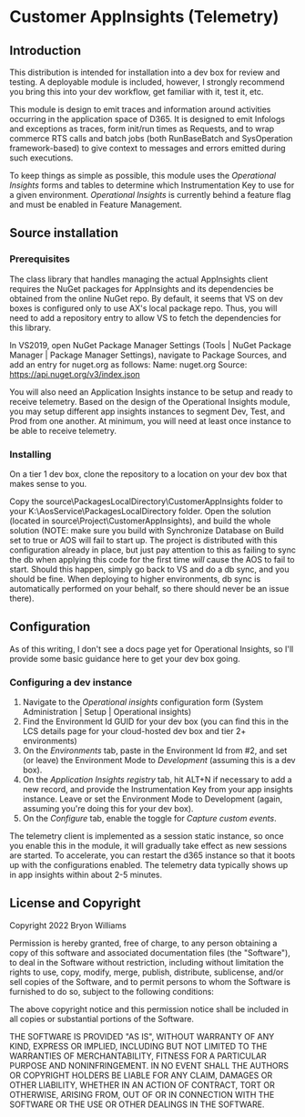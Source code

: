 # Customer AppInsights (Telemetry)

## Introduction

This distribution is intended for installation into a dev box for review and testing. A deployable module is included, however, I strongly recommend you bring this into your dev workflow, get familiar with it, test it, etc. 

This module is design to emit traces and information around activities occurring in the application space of D365. It is designed to emit Infologs and exceptions as traces, form init/run times as Requests, and to wrap commerce RTS calls and batch jobs (both RunBaseBatch and SysOperation framework-based) to give context to messages and errors emitted during such executions.

To keep things as simple as possible, this module uses the _Operational Insights_ forms and tables to determine which Instrumentation Key to use for a given environment. _Operational Insights_ is currently behind a feature flag and must be enabled in Feature Management.

## Source installation

### Prerequisites

The class library that handles managing the actual AppInsights client requires the NuGet packages for AppInsights and its dependencies be obtained from the online NuGet repo. By default, it seems that VS on dev boxes is configured only to use AX's local package repo. Thus, you will need to add a repository entry to allow VS to fetch the dependencies for this library.

In VS2019, open NuGet Package Manager Settings (Tools | NuGet Package Manager | Package Manager Settings), navigate to Package Sources, and add an entry for nuget.org as follows:
Name: nuget.org
Source: https://api.nuget.org/v3/index.json

You will also need an Application Insights instance to be setup and ready to receive telemetry. Based on the design of the Operational Insights module, you may setup different app insights instances to segment Dev, Test, and Prod from one another. At minimum, you will need at least once instance to be able to receive telemetry.

### Installing

On a tier 1 dev box, clone the repository to a location on your dev box that makes sense to you. 

Copy the source\PackagesLocalDirectory\CustomerAppInsights folder to your K:\AosService\PackagesLocalDirectory folder. Open the solution (located in source\Project\CustomerAppInsights), and build the whole solution (NOTE: make sure you build with Synchronize Database on Build set to true or AOS will fail to start up. The project is distributed with this configuration already in place, but just pay attention to this as failing to sync the db when applying this code for the first time _will_ cause the AOS to fail to start. Should this happen, simply go back to VS and do a db sync, and you should be fine. When deploying to higher environments, db sync is automatically performed on your behalf, so there should never be an issue there).

## Configuration

As of this writing, I don't see a docs page yet for Operational Insights, so I'll provide some basic guidance here to get your dev box going. 

### Configuring a dev instance
1. Navigate to the _Operational insights_ configuration form (System Administration | Setup | Operational insights)
2. Find the Environment Id GUID for your dev box (you can find this in the LCS details page for your cloud-hosted dev box and tier 2+ environments)
3. On the _Environments_ tab, paste in the Environment Id from #2, and set (or leave) the Environment Mode to _Development_ (assuming this is a dev box).
4. On the _Application Insights registry_ tab, hit ALT+N if necessary to add a new record, and provide the Instrumentation Key from your app insights instance. Leave or set the Environment Mode to Development (again, assuming you're doing this for your dev box).
5. On the _Configure_ tab, enable the toggle for _Capture custom events_.

The telemetry client is implemented as a session static instance, so once you enable this in the module, it will gradually take effect as new sessions are started. To accelerate, you can restart the d365 instance so that it boots up with the configurations enabled. The telemetry data typically shows up in app insights within about 2-5 minutes.

## License and Copyright

Copyright 2022 Bryon Williams

Permission is hereby granted, free of charge, to any person obtaining a copy of this software and associated documentation files (the "Software"), to deal in the Software without restriction, including without limitation the rights to use, copy, modify, merge, publish, distribute, sublicense, and/or sell copies of the Software, and to permit persons to whom the Software is furnished to do so, subject to the following conditions:

The above copyright notice and this permission notice shall be included in all copies or substantial portions of the Software.

THE SOFTWARE IS PROVIDED "AS IS", WITHOUT WARRANTY OF ANY KIND, EXPRESS OR IMPLIED, INCLUDING BUT NOT LIMITED TO THE WARRANTIES OF MERCHANTABILITY, FITNESS FOR A PARTICULAR PURPOSE AND NONINFRINGEMENT. IN NO EVENT SHALL THE AUTHORS OR COPYRIGHT HOLDERS BE LIABLE FOR ANY CLAIM, DAMAGES OR OTHER LIABILITY, WHETHER IN AN ACTION OF CONTRACT, TORT OR OTHERWISE, ARISING FROM, OUT OF OR IN CONNECTION WITH THE SOFTWARE OR THE USE OR OTHER DEALINGS IN THE SOFTWARE.
